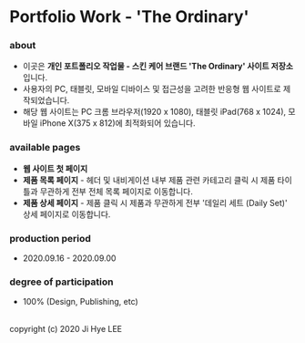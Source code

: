 # Portfolio Work - 'The Ordinary'

### about
- 이곳은 **개인 포트폴리오 작업물 - 스킨 케어 브랜드 'The Ordinary' 사이트  저장소**입니다.
- 사용자의 PC, 태블릿, 모바일 디바이스 및 접근성을 고려한 반응형 웹 사이트로 제작되었습니다.
- 해당 웹 사이트는 PC 크롬 브라우저(1920 x 1080), 태블릿 iPad(768 x 1024), 모바일 iPhone X(375 x 812)에 최적화되어 있습니다.

### available pages
- **웹 사이트 첫 페이지**
- **제품 목록 페이지** - 헤더 및 내비게이션 내부 제품 관련 카테고리 클릭 시 제품 타이틀과 무관하게 전부 전체 목록 페이지로 이동합니다.
- **제품 상세 페이지** - 제품 클릭 시 제품과 무관하게 전부 '데일리 세트 (Daily Set)' 상세 페이지로 이동합니다.

### production period
- 2020.09.16 - 2020.09.00

### degree of participation
- 100% (Design, Publishing, etc)

<br>
copyright (c) 2020 Ji Hye LEE
